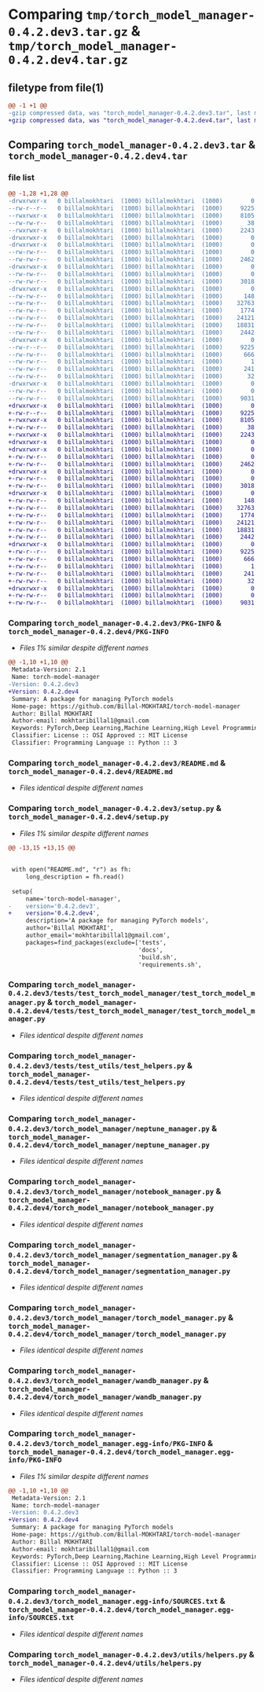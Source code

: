 # Comparing `tmp/torch_model_manager-0.4.2.dev3.tar.gz` & `tmp/torch_model_manager-0.4.2.dev4.tar.gz`

## filetype from file(1)

```diff
@@ -1 +1 @@
-gzip compressed data, was "torch_model_manager-0.4.2.dev3.tar", last modified: Tue May 28 19:37:17 2024, max compression
+gzip compressed data, was "torch_model_manager-0.4.2.dev4.tar", last modified: Tue May 28 20:04:35 2024, max compression
```

## Comparing `torch_model_manager-0.4.2.dev3.tar` & `torch_model_manager-0.4.2.dev4.tar`

### file list

```diff
@@ -1,28 +1,28 @@
-drwxrwxr-x   0 billalmokhtari  (1000) billalmokhtari  (1000)        0 2024-05-28 19:37:17.628869 torch_model_manager-0.4.2.dev3/
--rw-r--r--   0 billalmokhtari  (1000) billalmokhtari  (1000)     9225 2024-05-28 19:37:17.628869 torch_model_manager-0.4.2.dev3/PKG-INFO
--rwxrwxr-x   0 billalmokhtari  (1000) billalmokhtari  (1000)     8105 2024-05-28 18:57:27.000000 torch_model_manager-0.4.2.dev3/README.md
--rw-rw-r--   0 billalmokhtari  (1000) billalmokhtari  (1000)       38 2024-05-28 19:37:17.628869 torch_model_manager-0.4.2.dev3/setup.cfg
--rwxrwxr-x   0 billalmokhtari  (1000) billalmokhtari  (1000)     2243 2024-05-28 19:37:13.000000 torch_model_manager-0.4.2.dev3/setup.py
-drwxrwxr-x   0 billalmokhtari  (1000) billalmokhtari  (1000)        0 2024-05-28 19:37:17.608869 torch_model_manager-0.4.2.dev3/tests/
-drwxrwxr-x   0 billalmokhtari  (1000) billalmokhtari  (1000)        0 2024-05-28 19:37:17.616869 torch_model_manager-0.4.2.dev3/tests/test_torch_model_manager/
--rw-rw-r--   0 billalmokhtari  (1000) billalmokhtari  (1000)        0 2024-05-28 18:57:27.000000 torch_model_manager-0.4.2.dev3/tests/test_torch_model_manager/__init__.py
--rw-rw-r--   0 billalmokhtari  (1000) billalmokhtari  (1000)     2462 2024-05-28 18:57:27.000000 torch_model_manager-0.4.2.dev3/tests/test_torch_model_manager/test_torch_model_manager.py
-drwxrwxr-x   0 billalmokhtari  (1000) billalmokhtari  (1000)        0 2024-05-28 19:37:17.616869 torch_model_manager-0.4.2.dev3/tests/test_utils/
--rw-rw-r--   0 billalmokhtari  (1000) billalmokhtari  (1000)        0 2024-05-28 18:57:27.000000 torch_model_manager-0.4.2.dev3/tests/test_utils/__init__.py
--rw-rw-r--   0 billalmokhtari  (1000) billalmokhtari  (1000)     3018 2024-05-28 18:57:27.000000 torch_model_manager-0.4.2.dev3/tests/test_utils/test_helpers.py
-drwxrwxr-x   0 billalmokhtari  (1000) billalmokhtari  (1000)        0 2024-05-28 19:37:17.624869 torch_model_manager-0.4.2.dev3/torch_model_manager/
--rw-rw-r--   0 billalmokhtari  (1000) billalmokhtari  (1000)      148 2024-05-28 18:57:50.000000 torch_model_manager-0.4.2.dev3/torch_model_manager/__init__.py
--rw-rw-r--   0 billalmokhtari  (1000) billalmokhtari  (1000)    32763 2024-05-28 18:57:50.000000 torch_model_manager-0.4.2.dev3/torch_model_manager/neptune_manager.py
--rw-rw-r--   0 billalmokhtari  (1000) billalmokhtari  (1000)     1774 2024-05-28 18:57:50.000000 torch_model_manager-0.4.2.dev3/torch_model_manager/notebook_manager.py
--rw-rw-r--   0 billalmokhtari  (1000) billalmokhtari  (1000)    24121 2024-05-28 19:37:06.000000 torch_model_manager-0.4.2.dev3/torch_model_manager/segmentation_manager.py
--rw-rw-r--   0 billalmokhtari  (1000) billalmokhtari  (1000)    18831 2024-05-28 18:57:50.000000 torch_model_manager-0.4.2.dev3/torch_model_manager/torch_model_manager.py
--rw-rw-r--   0 billalmokhtari  (1000) billalmokhtari  (1000)     2442 2024-05-28 18:57:50.000000 torch_model_manager-0.4.2.dev3/torch_model_manager/wandb_manager.py
-drwxrwxr-x   0 billalmokhtari  (1000) billalmokhtari  (1000)        0 2024-05-28 19:37:17.628869 torch_model_manager-0.4.2.dev3/torch_model_manager.egg-info/
--rw-r--r--   0 billalmokhtari  (1000) billalmokhtari  (1000)     9225 2024-05-28 19:37:17.000000 torch_model_manager-0.4.2.dev3/torch_model_manager.egg-info/PKG-INFO
--rw-rw-r--   0 billalmokhtari  (1000) billalmokhtari  (1000)      666 2024-05-28 19:37:17.000000 torch_model_manager-0.4.2.dev3/torch_model_manager.egg-info/SOURCES.txt
--rw-rw-r--   0 billalmokhtari  (1000) billalmokhtari  (1000)        1 2024-05-28 19:37:17.000000 torch_model_manager-0.4.2.dev3/torch_model_manager.egg-info/dependency_links.txt
--rw-rw-r--   0 billalmokhtari  (1000) billalmokhtari  (1000)      241 2024-05-28 19:37:17.000000 torch_model_manager-0.4.2.dev3/torch_model_manager.egg-info/requires.txt
--rw-rw-r--   0 billalmokhtari  (1000) billalmokhtari  (1000)       32 2024-05-28 19:37:17.000000 torch_model_manager-0.4.2.dev3/torch_model_manager.egg-info/top_level.txt
-drwxrwxr-x   0 billalmokhtari  (1000) billalmokhtari  (1000)        0 2024-05-28 19:37:17.628869 torch_model_manager-0.4.2.dev3/utils/
--rw-rw-r--   0 billalmokhtari  (1000) billalmokhtari  (1000)        0 2024-05-28 18:57:27.000000 torch_model_manager-0.4.2.dev3/utils/__init__.py
--rw-rw-r--   0 billalmokhtari  (1000) billalmokhtari  (1000)     9031 2024-05-28 18:57:50.000000 torch_model_manager-0.4.2.dev3/utils/helpers.py
+drwxrwxr-x   0 billalmokhtari  (1000) billalmokhtari  (1000)        0 2024-05-28 20:04:35.840154 torch_model_manager-0.4.2.dev4/
+-rw-r--r--   0 billalmokhtari  (1000) billalmokhtari  (1000)     9225 2024-05-28 20:04:35.840154 torch_model_manager-0.4.2.dev4/PKG-INFO
+-rwxrwxr-x   0 billalmokhtari  (1000) billalmokhtari  (1000)     8105 2024-05-28 18:57:27.000000 torch_model_manager-0.4.2.dev4/README.md
+-rw-rw-r--   0 billalmokhtari  (1000) billalmokhtari  (1000)       38 2024-05-28 20:04:35.840154 torch_model_manager-0.4.2.dev4/setup.cfg
+-rwxrwxr-x   0 billalmokhtari  (1000) billalmokhtari  (1000)     2243 2024-05-28 20:04:11.000000 torch_model_manager-0.4.2.dev4/setup.py
+drwxrwxr-x   0 billalmokhtari  (1000) billalmokhtari  (1000)        0 2024-05-28 20:04:35.800153 torch_model_manager-0.4.2.dev4/tests/
+drwxrwxr-x   0 billalmokhtari  (1000) billalmokhtari  (1000)        0 2024-05-28 20:04:35.800153 torch_model_manager-0.4.2.dev4/tests/test_torch_model_manager/
+-rw-rw-r--   0 billalmokhtari  (1000) billalmokhtari  (1000)        0 2024-05-28 18:57:27.000000 torch_model_manager-0.4.2.dev4/tests/test_torch_model_manager/__init__.py
+-rw-rw-r--   0 billalmokhtari  (1000) billalmokhtari  (1000)     2462 2024-05-28 18:57:27.000000 torch_model_manager-0.4.2.dev4/tests/test_torch_model_manager/test_torch_model_manager.py
+drwxrwxr-x   0 billalmokhtari  (1000) billalmokhtari  (1000)        0 2024-05-28 20:04:35.812153 torch_model_manager-0.4.2.dev4/tests/test_utils/
+-rw-rw-r--   0 billalmokhtari  (1000) billalmokhtari  (1000)        0 2024-05-28 18:57:27.000000 torch_model_manager-0.4.2.dev4/tests/test_utils/__init__.py
+-rw-rw-r--   0 billalmokhtari  (1000) billalmokhtari  (1000)     3018 2024-05-28 18:57:27.000000 torch_model_manager-0.4.2.dev4/tests/test_utils/test_helpers.py
+drwxrwxr-x   0 billalmokhtari  (1000) billalmokhtari  (1000)        0 2024-05-28 20:04:35.840154 torch_model_manager-0.4.2.dev4/torch_model_manager/
+-rw-rw-r--   0 billalmokhtari  (1000) billalmokhtari  (1000)      148 2024-05-28 18:57:50.000000 torch_model_manager-0.4.2.dev4/torch_model_manager/__init__.py
+-rw-rw-r--   0 billalmokhtari  (1000) billalmokhtari  (1000)    32763 2024-05-28 18:57:50.000000 torch_model_manager-0.4.2.dev4/torch_model_manager/neptune_manager.py
+-rw-rw-r--   0 billalmokhtari  (1000) billalmokhtari  (1000)     1774 2024-05-28 18:57:50.000000 torch_model_manager-0.4.2.dev4/torch_model_manager/notebook_manager.py
+-rw-rw-r--   0 billalmokhtari  (1000) billalmokhtari  (1000)    24121 2024-05-28 19:37:06.000000 torch_model_manager-0.4.2.dev4/torch_model_manager/segmentation_manager.py
+-rw-rw-r--   0 billalmokhtari  (1000) billalmokhtari  (1000)    18831 2024-05-28 18:57:50.000000 torch_model_manager-0.4.2.dev4/torch_model_manager/torch_model_manager.py
+-rw-rw-r--   0 billalmokhtari  (1000) billalmokhtari  (1000)     2442 2024-05-28 18:57:50.000000 torch_model_manager-0.4.2.dev4/torch_model_manager/wandb_manager.py
+drwxrwxr-x   0 billalmokhtari  (1000) billalmokhtari  (1000)        0 2024-05-28 20:04:35.840154 torch_model_manager-0.4.2.dev4/torch_model_manager.egg-info/
+-rw-r--r--   0 billalmokhtari  (1000) billalmokhtari  (1000)     9225 2024-05-28 20:04:35.000000 torch_model_manager-0.4.2.dev4/torch_model_manager.egg-info/PKG-INFO
+-rw-rw-r--   0 billalmokhtari  (1000) billalmokhtari  (1000)      666 2024-05-28 20:04:35.000000 torch_model_manager-0.4.2.dev4/torch_model_manager.egg-info/SOURCES.txt
+-rw-rw-r--   0 billalmokhtari  (1000) billalmokhtari  (1000)        1 2024-05-28 20:04:35.000000 torch_model_manager-0.4.2.dev4/torch_model_manager.egg-info/dependency_links.txt
+-rw-rw-r--   0 billalmokhtari  (1000) billalmokhtari  (1000)      241 2024-05-28 20:04:35.000000 torch_model_manager-0.4.2.dev4/torch_model_manager.egg-info/requires.txt
+-rw-rw-r--   0 billalmokhtari  (1000) billalmokhtari  (1000)       32 2024-05-28 20:04:35.000000 torch_model_manager-0.4.2.dev4/torch_model_manager.egg-info/top_level.txt
+drwxrwxr-x   0 billalmokhtari  (1000) billalmokhtari  (1000)        0 2024-05-28 20:04:35.840154 torch_model_manager-0.4.2.dev4/utils/
+-rw-rw-r--   0 billalmokhtari  (1000) billalmokhtari  (1000)        0 2024-05-28 18:57:27.000000 torch_model_manager-0.4.2.dev4/utils/__init__.py
+-rw-rw-r--   0 billalmokhtari  (1000) billalmokhtari  (1000)     9031 2024-05-28 18:57:50.000000 torch_model_manager-0.4.2.dev4/utils/helpers.py
```

### Comparing `torch_model_manager-0.4.2.dev3/PKG-INFO` & `torch_model_manager-0.4.2.dev4/PKG-INFO`

 * *Files 1% similar despite different names*

```diff
@@ -1,10 +1,10 @@
 Metadata-Version: 2.1
 Name: torch-model-manager
-Version: 0.4.2.dev3
+Version: 0.4.2.dev4
 Summary: A package for managing PyTorch models
 Home-page: https://github.com/Billal-MOKHTARI/torch-model-manager
 Author: Billal MOKHTARI
 Author-email: mokhtaribillal1@gmail.com
 Keywords: PyTorch,Deep Learning,Machine Learning,High Level Programming
 Classifier: License :: OSI Approved :: MIT License
 Classifier: Programming Language :: Python :: 3
```

### Comparing `torch_model_manager-0.4.2.dev3/README.md` & `torch_model_manager-0.4.2.dev4/README.md`

 * *Files identical despite different names*

### Comparing `torch_model_manager-0.4.2.dev3/setup.py` & `torch_model_manager-0.4.2.dev4/setup.py`

 * *Files 1% similar despite different names*

```diff
@@ -13,15 +13,15 @@
 
 
 with open("README.md", "r") as fh:
     long_description = fh.read()
 
 setup(
     name='torch-model-manager',
-    version='0.4.2.dev3',
+    version='0.4.2.dev4',
     description='A package for managing PyTorch models',
     author='Billal MOKHTARI',
     author_email='mokhtaribillal1@gmail.com',
     packages=find_packages(exclude=['tests', 
                                     'docs', 
                                     'build.sh', 
                                     'requirements.sh',
```

### Comparing `torch_model_manager-0.4.2.dev3/tests/test_torch_model_manager/test_torch_model_manager.py` & `torch_model_manager-0.4.2.dev4/tests/test_torch_model_manager/test_torch_model_manager.py`

 * *Files identical despite different names*

### Comparing `torch_model_manager-0.4.2.dev3/tests/test_utils/test_helpers.py` & `torch_model_manager-0.4.2.dev4/tests/test_utils/test_helpers.py`

 * *Files identical despite different names*

### Comparing `torch_model_manager-0.4.2.dev3/torch_model_manager/neptune_manager.py` & `torch_model_manager-0.4.2.dev4/torch_model_manager/neptune_manager.py`

 * *Files identical despite different names*

### Comparing `torch_model_manager-0.4.2.dev3/torch_model_manager/notebook_manager.py` & `torch_model_manager-0.4.2.dev4/torch_model_manager/notebook_manager.py`

 * *Files identical despite different names*

### Comparing `torch_model_manager-0.4.2.dev3/torch_model_manager/segmentation_manager.py` & `torch_model_manager-0.4.2.dev4/torch_model_manager/segmentation_manager.py`

 * *Files identical despite different names*

### Comparing `torch_model_manager-0.4.2.dev3/torch_model_manager/torch_model_manager.py` & `torch_model_manager-0.4.2.dev4/torch_model_manager/torch_model_manager.py`

 * *Files identical despite different names*

### Comparing `torch_model_manager-0.4.2.dev3/torch_model_manager/wandb_manager.py` & `torch_model_manager-0.4.2.dev4/torch_model_manager/wandb_manager.py`

 * *Files identical despite different names*

### Comparing `torch_model_manager-0.4.2.dev3/torch_model_manager.egg-info/PKG-INFO` & `torch_model_manager-0.4.2.dev4/torch_model_manager.egg-info/PKG-INFO`

 * *Files 1% similar despite different names*

```diff
@@ -1,10 +1,10 @@
 Metadata-Version: 2.1
 Name: torch-model-manager
-Version: 0.4.2.dev3
+Version: 0.4.2.dev4
 Summary: A package for managing PyTorch models
 Home-page: https://github.com/Billal-MOKHTARI/torch-model-manager
 Author: Billal MOKHTARI
 Author-email: mokhtaribillal1@gmail.com
 Keywords: PyTorch,Deep Learning,Machine Learning,High Level Programming
 Classifier: License :: OSI Approved :: MIT License
 Classifier: Programming Language :: Python :: 3
```

### Comparing `torch_model_manager-0.4.2.dev3/torch_model_manager.egg-info/SOURCES.txt` & `torch_model_manager-0.4.2.dev4/torch_model_manager.egg-info/SOURCES.txt`

 * *Files identical despite different names*

### Comparing `torch_model_manager-0.4.2.dev3/utils/helpers.py` & `torch_model_manager-0.4.2.dev4/utils/helpers.py`

 * *Files identical despite different names*

